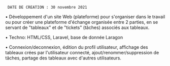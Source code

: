      DATE DE CREATION : 30 novembre 2021
 
 • Développement d'un site Web (plateforme) pour s'organiser dans le travail ou pour créer une plateforme d'échange organisée entre 2 parties, en se servant de "tableaux" et de "tickets" (tâches) associés aux tableaux.
 
 • Techno: HTML/CSS, Laravel, base de donnée Laragon
 
 • Connexion/deconnexion, édition du profil utilisateur, affichage des tableaux crées par l'utilisateur connecté, ajout/renommer/suppression de tâches, partage des tableaux avec d'autres utilisateurs.


